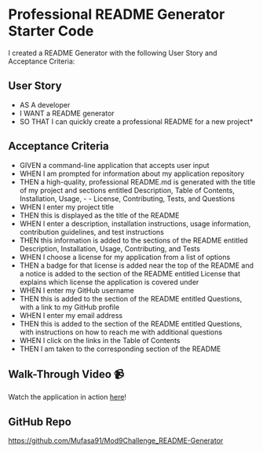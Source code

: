 # Professional README Generator Starter Code

I created a README Generator with the following User Story and Acceptance Criteria:

## User Story
- AS A developer
- I WANT a README generator
- SO THAT I can quickly create a professional README for a new project*

## Acceptance Criteria
- GIVEN a command-line application that accepts user input
- WHEN I am prompted for information about my application repository
- THEN a high-quality, professional README.md is generated with the title of my project and sections entitled Description, Table of Contents, Installation, Usage, - - License, Contributing, Tests, and Questions
- WHEN I enter my project title
- THEN this is displayed as the title of the README
- WHEN I enter a description, installation instructions, usage information, contribution guidelines, and test instructions
- THEN this information is added to the sections of the README entitled Description, Installation, Usage, Contributing, and Tests
- WHEN I choose a license for my application from a list of options
- THEN a badge for that license is added near the top of the README and a notice is added to the section of the README entitled License that explains which license the application is covered under
- WHEN I enter my GitHub username
- THEN this is added to the section of the README entitled Questions, with a link to my GitHub profile
- WHEN I enter my email address
- THEN this is added to the section of the README entitled Questions, with instructions on how to reach me with additional questions
- WHEN I click on the links in the Table of Contents
- THEN I am taken to the corresponding section of the README

## Walk-Through Video :video_camera:
Watch the application in action [here](https://drive.google.com/file/d/1DLn5FOi8asjCWIeNLMsXyd7hUHSMY_1n/view?usp=share_link)!

## GitHub Repo
https://github.com/Mufasa91/Mod9Challenge_README-Generator
